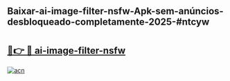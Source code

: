 ## Baixar-ai-image-filter-nsfw-Apk-sem-anúncios-desbloqueado-completamente-2025-#ntcyw

# <h2><a href="https://ainizakaria.my?title=ai-image-filter-nsfw&ref=20M">🔗👉 🔴 ai-image-filter-nsfw</a></h2>

[![acn](https://github.com/user-attachments/assets/0f9c940e-d8b0-45ae-aac7-cd30a18b3e1c)](https://ainizakaria.my?title=ai-image-filter-nsfw&ref=20M)

